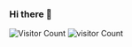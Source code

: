 ### Hi there 👋
![Visitor Count](https://profile-counter.glitch.me/iSamekh/count.svg)
![visitor Count](https://profile-badge.glitch.me/iSamekh/badge?page_id=page.id&left_color=black&right_color=darkred)
<!--
**iSamekh/iSamekh** is a ✨ _special_ ✨ repository because its `README.md` (this file) appears on your GitHub profile.

Here are some ideas to get you started:

- 🔭 I’m currently working on ...
- 🌱 I’m currently learning ...
- 👯 I’m looking to collaborate on ...
- 🤔 I’m looking for help with ...
- 💬 Ask me about ...
- 📫 How to reach me: ...
- 😄 Pronouns: ...
- ⚡ Fun fact: ...
-->
